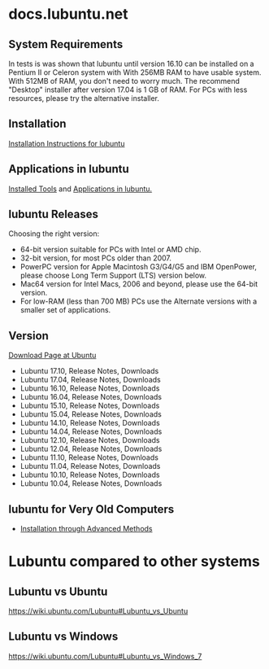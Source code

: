 # docs.lubuntu.net

## System Requirements
In tests is was shown that lubuntu until version 16.10 can be installed on a Pentium II or Celeron system with With 256MB RAM to have usable system. With 512MB of RAM, you don't need to worry much.
The recommend "Desktop" installer after version 17.04 is 1 GB of RAM. For PCs with less resources, please try the alternative installer.

## Installation

[Installation Instructions for lubuntu](/installation)

## Applications in lubuntu

[Installed Tools](https://help.ubuntu.com/community/Lubuntu/Setup#Installed_Tools) and [Applications in lubuntu.](https://help.ubuntu.com/community/Lubuntu/Setup#Applications)

## lubuntu Releases

Choosing the right version:

* 64-bit version suitable for PCs with Intel or AMD chip.
* 32-bit version, for most PCs older than 2007.
* PowerPC version for Apple Macintosh G3/G4/G5 and IBM OpenPower, please choose Long Term Support (LTS) version below. 
* Mac64 version for Intel Macs, 2006 and beyond, please use the 64-bit version.
* For low-RAM (less than 700 MB) PCs use the Alternate versions with a smaller set of applications.

## Version
[Download Page at Ubuntu](http://cdimage.ubuntu.com/lubuntu/releases/)
* Lubuntu 17.10, Release Notes, Downloads
* Lubuntu 17.04, Release Notes, Downloads
* Lubuntu 16.10, Release Notes, Downloads
* Lubuntu 16.04, Release Notes, Downloads
* Lubuntu 15.10, Release Notes, Downloads
* Lubuntu 15.04, Release Notes, Downloads
* Lubuntu 14.10, Release Notes, Downloads
* Lubuntu 14.04, Release Notes, Downloads
* Lubuntu 12.10, Release Notes, Downloads
* Lubuntu 12.04, Release Notes, Downloads
* Lubuntu 11.10, Release Notes, Downloads
* Lubuntu 11.04, Release Notes, Downloads
* Lubuntu 10.10, Release Notes, Downloads
* Lubuntu 10.04, Release Notes, Downloads

## lubuntu for Very Old Computers
* [Installation through Advanced Methods](https://wiki.ubuntu.com/Lubuntu/AdvancedMethods)

# Lubuntu compared to other systems

## Lubuntu vs Ubuntu

https://wiki.ubuntu.com/Lubuntu#Lubuntu_vs_Ubuntu

## Lubuntu vs Windows

https://wiki.ubuntu.com/Lubuntu#Lubuntu_vs_Windows_7
